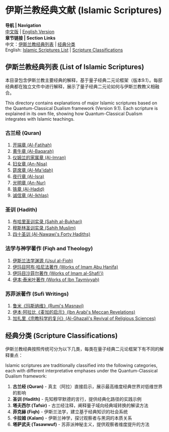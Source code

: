 # 伊斯兰教经典文献 (Islamic Scriptures)

**导航 | Navigation**  
[中文版](#伊斯兰教经典列表-list-of-islamic-scriptures) | [English Version](#伊斯兰教经典列表-list-of-islamic-scriptures)  
**章节链接 | Section Links**  
中文：[伊斯兰教经典列表](#伊斯兰教经典列表-list-of-islamic-scriptures) | [经典分类](#经典分类-scripture-classifications)  
English: [Islamic Scriptures List](#伊斯兰教经典列表-list-of-islamic-scriptures) | [Scripture Classifications](#经典分类-scripture-classifications)

## 伊斯兰教经典列表 (List of Islamic Scriptures)

本目录包含伊斯兰教主要经典的解释，基于量子经典二元论框架（版本9.1）。每部经典都在独立文件中进行解释，展示了量子经典二元论如何与伊斯兰教教义相融合。

This directory contains explanations of major Islamic scriptures based on the Quantum-Classical Dualism framework (Version 9.1). Each scripture is explained in its own file, showing how Quantum-Classical Dualism integrates with Islamic teachings.

### 古兰经 (Quran)
1. [开端章 (Al-Fatihah)](Al-Fatihah.md)
2. [黄牛章 (Al-Baqarah)](Al-Baqarah.md)
3. [仪姆兰的家属章 (Al-Imran)](Al-Imran.md)
4. [妇女章 (An-Nisa)](An-Nisa.md)
5. [筵席章 (Al-Ma'idah)](Al-Maidah.md)
6. [夜行章 (Al-Isra)](Al-Isra.md)
7. [光明章 (An-Nur)](An-Nur.md)
8. [铁章 (Al-Hadid)](Al-Hadid.md)
9. [诚信章 (Al-Ikhlas)](Al-Ikhlas.md)

### 圣训 (Hadith)
1. [布哈里圣训实录 (Sahih al-Bukhari)](Sahih_al-Bukhari.md)
2. [穆斯林圣训实录 (Sahih Muslim)](Sahih_Muslim.md)
3. [四十圣训 (Al-Nawawi's Forty Hadiths)](Forty_Hadiths.md)

### 法学与神学著作 (Fiqh and Theology)
1. [伊斯兰法学渊源 (Usul al-Fiqh)](Usul_al-Fiqh.md)
2. [伊玛目阿布·哈尼法著作 (Works of Imam Abu Hanifa)](Abu_Hanifa_Works.md)
3. [伊玛目沙菲尔著作 (Works of Imam al-Shafi'i)](Al-Shafii_Works.md)
4. [伊本·泰米叶著作 (Works of Ibn Taymiyyah)](Ibn_Taymiyyah_Works.md)

### 苏菲派著作 (Sufi Writings)
1. [鲁米《玛斯纳维》(Rumi's Masnavi)](Masnavi.md)
2. [伊本·阿拉比《麦加的启示》(Ibn Arabi's Meccan Revelations)](Meccan_Revelations.md)
3. [加扎里《宗教科学的复兴》(Al-Ghazali's Revival of Religious Sciences)](Revival_Religious_Sciences.md)

## 经典分类 (Scripture Classifications)

伊斯兰教经典按照传统可分为以下几类，每类在量子经典二元论框架下有不同的解释重点：

Islamic scriptures are traditionally classified into the following categories, each with different interpretative emphases under the Quantum-Classical Dualism framework:

1. **古兰经 (Quran)** - 真主（阿拉）直接启示，展示最高维度经典世界对低维世界的影响
2. **圣训 (Hadith)** - 先知穆罕默德的言行，提供经典化路径的实践示例
3. **塔夫西尔 (Tafsir)** - 古兰经注释，阐释量子域向经典域转换的解读方法
4. **菲克赫 (Fiqh)** - 伊斯兰法学，建立基于经典知识的社会系统
5. **卡拉姆 (Kalam)** - 伊斯兰神学，探讨观察者与黑洞的本质关系
6. **塔萨武夫 (Tasawwuf)** - 苏菲派神秘主义，提供观察者维度提升的方法 